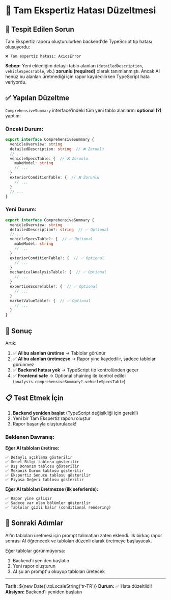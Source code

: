 # 🔧 Tam Ekspertiz Hatası Düzeltmesi

## 🐛 Tespit Edilen Sorun

Tam Ekspertiz raporu oluşturulurken backend'de TypeScript tip hatası oluşuyordu:
```
❌ Tam expertiz hatası: AxiosError
```

**Sebep:** 
Yeni eklediğim detaylı tablo alanları (`detailedDescription`, `vehicleSpecsTable`, vb.) **zorunlu (required)** olarak tanımlanmıştı. Ancak AI henüz bu alanları üretmediği için rapor kaydedilirken TypeScript hata veriyordu.

## ✅ Yapılan Düzeltme

`ComprehensiveSummary` interface'indeki tüm yeni tablo alanlarını **optional (?)** yaptım:

### Önceki Durum:
```typescript
export interface ComprehensiveSummary {
  vehicleOverview: string
  detailedDescription: string  // ❌ Zorunlu
  // ...
  vehicleSpecsTable: {  // ❌ Zorunlu
    makeModel: string
    // ...
  }
  exteriorConditionTable: {  // ❌ Zorunlu
    // ...
  }
  // ...
}
```

### Yeni Durum:
```typescript
export interface ComprehensiveSummary {
  vehicleOverview: string
  detailedDescription?: string  // ✅ Optional
  // ...
  vehicleSpecsTable?: {  // ✅ Optional
    makeModel: string
    // ...
  }
  exteriorConditionTable?: {  // ✅ Optional
    // ...
  }
  mechanicalAnalysisTable?: {  // ✅ Optional
    // ...
  }
  expertiseScoreTable?: {  // ✅ Optional
    // ...
  }
  marketValueTable?: {  // ✅ Optional
    // ...
  }
}
```

## 🎯 Sonuç

Artık:
1. ✅ **AI bu alanları üretirse** → Tablolar görünür
2. ✅ **AI bu alanları üretmezse** → Rapor yine kaydedilir, sadece tablolar görünmez
3. ✅ **Backend hatası yok** → TypeScript tip kontrolünden geçer
4. ✅ **Frontend safe** → Optional chaining ile kontrol edildi (`analysis.comprehensiveSummary?.vehicleSpecsTable`)

## 📋 Test Etmek İçin

1. **Backend yeniden başlat** (TypeScript değişikliği için gerekli)
2. Yeni bir Tam Ekspertiz raporu oluştur
3. Rapor başarıyla oluşturulacak!

### Beklenen Davranış:

**Eğer AI tabloları üretirse:**
```
✅ Detaylı açıklama gösterilir
✅ Genel Bilgi tablosu gösterilir
✅ Dış Donanım tablosu gösterilir
✅ Mekanik Durum tablosu gösterilir
✅ Ekspertiz Sonucu tablosu gösterilir
✅ Piyasa Değeri tablosu gösterilir
```

**Eğer AI tabloları üretmezse (ilk seferlerde):**
```
✅ Rapor yine çalışır
✅ Sadece var olan bölümler gösterilir
✅ Tablolar gizli kalır (conditional rendering)
```

## 🚀 Sonraki Adımlar

AI'ın tabloları üretmesi için prompt talimatları zaten eklendi. İlk birkaç rapor sonrası AI öğrenecek ve tabloları düzenli olarak üretmeye başlayacak.

Eğer tablolar görünmüyorsa:
1. Backend'i yeniden başlatın
2. Yeni rapor oluşturun
3. AI şu an prompt'u okuyup tabloları üretecek

---

**Tarih:** ${new Date().toLocaleString('tr-TR')}
**Durum:** ✅ Hata düzeltildi!
**Aksiyon:** Backend'i yeniden başlatın

